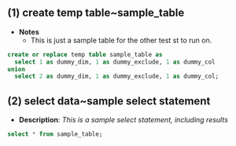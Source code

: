 
## (1) create temp table~sample_table


- **Notes**
	- This is just a sample table for the other test st to run on.

```sql
create or replace temp table sample_table as
  select 1 as dummy_dim, 1 as dummy_exclude, 1 as dummy_col
union
  select 2 as dummy_dim, 1 as dummy_exclude, 1 as dummy_col;
```



## (2) select data~sample select statement
* **Description**: _This is a sample select statement, including results_

```sql
select * from sample_table;
```

